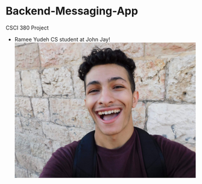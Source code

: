 # Backend-Messaging-App

CSCI 380 Project

- Ramee Yudeh
  CS student at John Jay!
  ![](./_assets/rypic.jpg)
